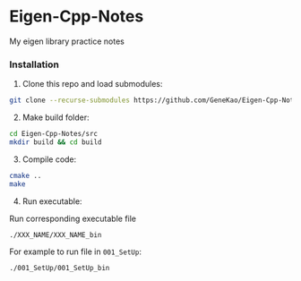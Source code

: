 # Eigen-Cpp-Notes
My eigen library practice notes


### Installation  

1. Clone this repo and load submodules:
```bash
git clone --recurse-submodules https://github.com/GeneKao/Eigen-Cpp-Notes.git
```

2. Make build folder:
```bash
cd Eigen-Cpp-Notes/src
mkdir build && cd build
```

3. Compile code:
```bash
cmake ..
make
```

4. Run executable:

Run corresponding executable file 
```bash
./XXX_NAME/XXX_NAME_bin
```
For example to run file in `001_SetUp`:
```bash
./001_SetUp/001_SetUp_bin
```
